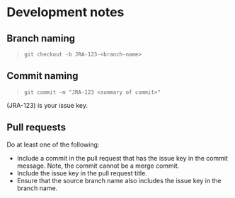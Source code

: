 # Development notes
## Branch naming
> `git checkout -b JRA-123-<branch-name>`

## Commit naming
> `git commit -m "JRA-123 <summary of commit>"`

(JRA-123) is your issue key.

## Pull requests
Do at least one of the following:
- Include a commit in the pull request that has the issue key in the commit message. Note, the commit cannot be a merge commit.
- Include the issue key in the pull request title.
- Ensure that the source branch name also includes the issue key in the branch name.
